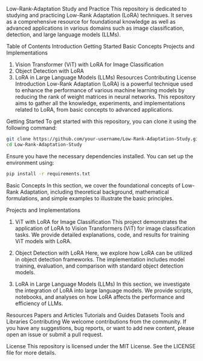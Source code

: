Low-Rank-Adaptation Study and Practice
This repository is dedicated to studying and practicing Low-Rank Adaptation (LoRA) techniques. It serves as a comprehensive resource for foundational knowledge as well as advanced applications in various domains such as image classification, detection, and large language models (LLMs).

Table of Contents
Introduction
Getting Started
Basic Concepts
Projects and Implementations
1. Vision Transformer (ViT) with LoRA for Image Classification
2. Object Detection with LoRA
3. LoRA in Large Language Models (LLMs)
Resources
Contributing
License
Introduction
Low-Rank Adaptation (LoRA) is a powerful technique used to enhance the performance of various machine learning models by reducing the rank of weight matrices in neural networks. This repository aims to gather all the knowledge, experiments, and implementations related to LoRA, from basic concepts to advanced applications.

Getting Started
To get started with this repository, you can clone it using the following command:
```bash
git clone https://github.com/your-username/Low-Rank-Adaptation-Study.git
cd Low-Rank-Adaptation-Study
```
Ensure you have the necessary dependencies installed. You can set up the environment using:
```bash
pip install -r requirements.txt
```
Basic Concepts
In this section, we cover the foundational concepts of Low-Rank Adaptation, including theoretical background, mathematical formulations, and simple examples to illustrate the basic principles.

Projects and Implementations
1. ViT with LoRA for Image Classification
This project demonstrates the application of LoRA to Vision Transformers (ViT) for image classification tasks. We provide detailed explanations, code, and results for training ViT models with LoRA.

2. Object Detection with LoRA
Here, we explore how LoRA can be utilized in object detection frameworks. The implementation includes model training, evaluation, and comparison with standard object detection models.

3. LoRA in Large Language Models (LLMs)
In this section, we investigate the integration of LoRA into large language models. We provide scripts, notebooks, and analyses on how LoRA affects the performance and efficiency of LLMs.

Resources
Papers and Articles
Tutorials and Guides
Datasets
Tools and Libraries
Contributing
We welcome contributions from the community. If you have any suggestions, bug reports, or want to add new content, please open an issue or submit a pull request.

License
This repository is licensed under the MIT License. See the LICENSE file for more details.

